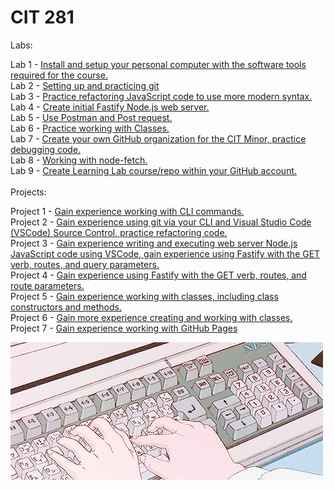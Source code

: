 # CIT 281</br>

Labs:</br>

Lab 1 - [Install and setup your personal computer with the software tools required for the course.](https://github.com/beawetton/cit281-lab1)</br>
Lab 2 - [Setting up and practicing git](https://github.com/beawetton/cit-lab2)</br>
Lab 3 - [Practice refactoring JavaScript code to use more modern syntax.](https://github.com/beawetton/cit-lab3)</br>
Lab 4 - [Create initial Fastify Node.js web server.](https://github.com/beawetton/cit-lab4)</br>
Lab 5 - [Use Postman and Post request.](https://github.com/beawetton/cit-lab5)</br>
Lab 6 - [Practice working with Classes.](https://github.com/beawetton/cit-lab6)</br>
Lab 7 - [Create your own GitHub organization for the CIT Minor, practice debugging code.](https://github.com/beawetton/cit-lab7)</br>
Lab 8 - [Working with node-fetch.](https://github.com/beawetton/cit-lab8)</br>
Lab 9 - [Create Learning Lab course/repo within your GitHub account.](https://github.com/beawetton/cit-lab9)</br>
</br>
Projects:</br>

Project 1 - [Gain experience working with CLI commands.](https://github.com/beawetton/cit-p1)</br>
Project 2 - [Gain experience using git via your CLI and Visual Studio Code (VSCode) Source Control, practice refactoring code.](https://github.com/beawetton/cit-p2)</br>
Project 3 - [Gain experience writing and executing web server Node.js JavaScript code using VSCode, gain experience using Fastify with the GET verb, routes, and query parameters.](https://github.com/beawetton/cit-p3)</br>
Project 4 - [Gain experience using Fastify with the GET verb, routes, and route parameters.](https://github.com/beawetton/cit-p4)</br>
Project 5 - [Gain experience working with classes, including class constructors and methods.](https://github.com/beawetton/cit-p5)</br>
Project 6 - [Gain more experience creating and working with classes.](https://github.com/beawetton/cit-p6)</br>
Project 7 - [Gain experience working with GitHub Pages](https://github.com/beawetton/cit-p7)</br>

![Image description](coding.gif)


